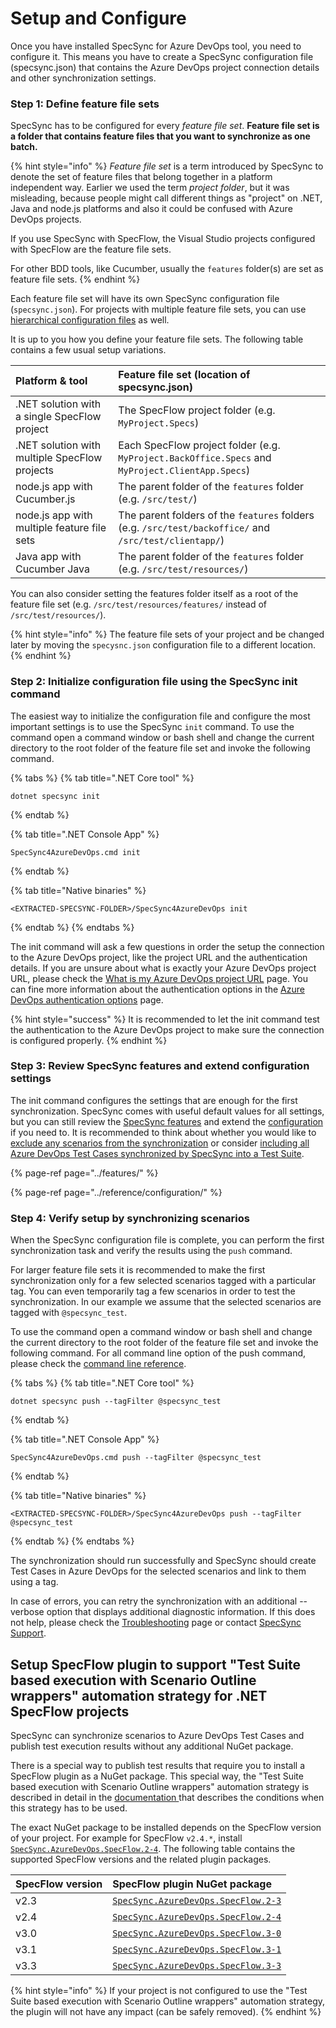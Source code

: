 # Setup and Configure

Once you have installed SpecSync for Azure DevOps tool, you need to configure it. This means you have to create a SpecSync configuration file \(specsync.json\) that contains the Azure DevOps project connection details and other synchronization settings.

### Step 1: Define feature file sets

SpecSync has to be configured for every _feature file set_. **Feature file set is a folder that contains feature files that you want to synchronize as one batch.**

{% hint style="info" %}
_Feature file set_ is a term introduced by SpecSync to denote the set of feature files that belong together in a platform independent way. Earlier we used the term _project folder_, but it was misleading, because people might call different things as "project" on .NET, Java and node.js platforms and also it could be confused with Azure DevOps projects.

If you use SpecSync with SpecFlow, the Visual Studio projects configured with SpecFlow are the feature file sets.

For other BDD tools, like Cucumber, usually the `features` folder\(s\) are set as feature file sets.
{% endhint %}

Each feature file set will have its own SpecSync configuration file \(`specsync.json`\). For projects with multiple feature file sets, you can use [hierarchical configuration files](../features/general-features/hierarchical-configuration-files.md) as well.

It is up to you how you define your feature file sets. The following table contains a few usual setup variations.

| Platform & tool | Feature file set \(location of specsync.json\) |
| :--- | :--- |
| .NET solution with a single SpecFlow project | The SpecFlow project folder \(e.g. `MyProject.Specs`\) |
| .NET solution with multiple SpecFlow projects | Each SpecFlow project folder \(e.g. `MyProject.BackOffice.Specs` and `MyProject.ClientApp.Specs`\) |
| node.js app with Cucumber.js | The parent folder of the `features` folder \(e.g. `/src/test/`\) |
| node.js app with multiple feature file sets | The parent folders of the `features` folders \(e.g. `/src/test/backoffice/` and `/src/test/clientapp/`\) |
| Java app with Cucumber Java | The parent folder of the `features` folder \(e.g. `/src/test/resources/`\) |

You can also consider setting the features folder itself as a root of the feature file set \(e.g.  `/src/test/resources/features/` instead of `/src/test/resources/`\).

{% hint style="info" %}
The feature file sets of your project and be changed later by moving the `specysnc.json` configuration file to a different location.
{% endhint %}

### Step 2: Initialize configuration file using the SpecSync init command

The easiest way to initialize the configuration file and configure the most important settings is to use the SpecSync `init` command. To use the command open a command window or bash shell and change the current directory to the root folder of the feature file set and invoke the following command.

{% tabs %}
{% tab title=".NET Core tool" %}
```text
dotnet specsync init
```
{% endtab %}

{% tab title=".NET Console App" %}
```text
SpecSync4AzureDevOps.cmd init
```
{% endtab %}

{% tab title="Native binaries" %}
```text
<EXTRACTED-SPECSYNC-FOLDER>/SpecSync4AzureDevOps init
```
{% endtab %}
{% endtabs %}

The init command will ask a few questions in order the setup the connection to the Azure DevOps project, like the project URL and the authentication details. If you are unsure about what is exactly your Azure DevOps project URL, please check the [What is my Azure DevOps project URL](../important-concepts/what-is-my-tfs-project-url.md) page. You can fine more information about the authentication options in the [Azure DevOps authentication options](../features/general-features/server-authentication-options.md) page.

{% hint style="success" %}
It is recommended to let the init command test the authentication to the Azure DevOps project to make sure the connection is configured properly.
{% endhint %}

### Step 3: Review SpecSync features and extend configuration settings

The init command configures the settings that are enough for the first synchronization. SpecSync comes with useful default values for all settings, but you can still review the [SpecSync features](../features/) and extend the [configuration ](../reference/configuration/) if you need to. It is recommended to think about whether you would like to [exclude any scenarios from the synchronization](../features/common-synchronization-features/excluding-scenarios-from-synchronization.md) or consider [including all Azure DevOps Test Cases synchronized by SpecSync into a Test Suite](../features/common-synchronization-features/group-synchronized-test-cases-to-a-test-suite.md).

{% page-ref page="../features/" %}

{% page-ref page="../reference/configuration/" %}

### Step 4: Verify setup by synchronizing scenarios

When the SpecSync configuration file is complete, you can perform the first synchronization task and verify the results using the `push` command.

For larger feature file sets it is recommended to make the first synchronization only for a few selected scenarios tagged with a particular tag. You can even temporarily tag a few scenarios in order to test the synchronization. In our example we assume that the selected scenarios are tagged with `@specsync_test`.

To use the command open a command window or bash shell and change the current directory to the root folder of the feature file set and invoke the following command. For all command line option of the push command, please check the [command line reference](../reference/command-line-reference/push-command.md).

{% tabs %}
{% tab title=".NET Core tool" %}
```text
dotnet specsync push --tagFilter @specsync_test
```
{% endtab %}

{% tab title=".NET Console App" %}
```text
SpecSync4AzureDevOps.cmd push --tagFilter @specsync_test
```
{% endtab %}

{% tab title="Native binaries" %}
```text
<EXTRACTED-SPECSYNC-FOLDER>/SpecSync4AzureDevOps push --tagFilter @specsync_test
```
{% endtab %}
{% endtabs %}

The synchronization should run successfully and SpecSync should create Test Cases in Azure DevOps for the selected scenarios and link to them using a tag.

In case of errors, you can retry the synchronization with an additional --verbose option that displays additional diagnostic information. If this does not help, please check the [Troubleshooting](../contact/troubleshooting.md) page or contact [SpecSync Support](../contact/specsync-support.md).

## Setup SpecFlow plugin to support "Test Suite based execution with Scenario Outline wrappers" automation strategy for .NET SpecFlow projects <a id="setup-specflow-plugin"></a>

SpecSync can synchronize scenarios to Azure DevOps Test Cases and publish test execution results without any additional NuGet package.

There is a special way to publish test results that require you to install a SpecFlow plugin as a NuGet package. This special way, the  "Test Suite based execution with Scenario Outline wrappers" automation strategy is described in detail in the [documentation ](../important-concepts/synchronizing-automated-test-cases.md#test-suite-based-execution-with-scenario-outline-wrappers-strategy)that describes the conditions when this strategy has to be used.

The exact NuGet package to be installed depends on the SpecFlow version of your project. For example for SpecFlow `v2.4.*`, install [`SpecSync.AzureDevOps.SpecFlow.2-4`](https://www.nuget.org/packages/SpecSync.AzureDevOps.SpecFlow.2-4). The following table contains the supported SpecFlow versions and the related plugin packages.

| SpecFlow version | SpecFlow plugin NuGet package |
| :--- | :--- |
| v2.3 | [`SpecSync.AzureDevOps.SpecFlow.2-3`](https://www.nuget.org/packages/SpecSync.AzureDevOps.SpecFlow.2-3) |
| v2.4 | [`SpecSync.AzureDevOps.SpecFlow.2-4`](https://www.nuget.org/packages/SpecSync.AzureDevOps.SpecFlow.2-4) |
| v3.0 | [`SpecSync.AzureDevOps.SpecFlow.3-0`](https://www.nuget.org/packages/SpecSync.AzureDevOps.SpecFlow.3-0) |
| v3.1 | [`SpecSync.AzureDevOps.SpecFlow.3-1`](https://www.nuget.org/packages/SpecSync.AzureDevOps.SpecFlow.3-1) |
| v3.3 | [`SpecSync.AzureDevOps.SpecFlow.3-3`](https://www.nuget.org/packages/SpecSync.AzureDevOps.SpecFlow.3-3) |

{% hint style="info" %}
If your project is not configured to use the  "Test Suite based execution with Scenario Outline wrappers" automation strategy, the plugin will not have any impact \(can be safely removed\).
{% endhint %}
